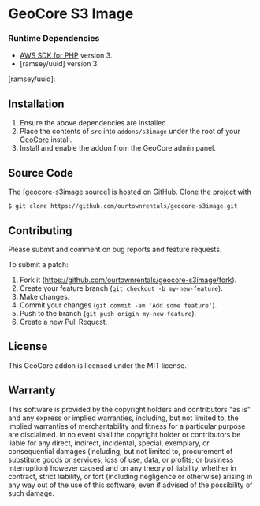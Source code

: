 # GeoCore S3 Image

### Runtime Dependencies

- [AWS SDK for PHP] version 3.
- [ramsey/uuid] version 3.

[AWS SDK for PHP]: https://aws.amazon.com/sdk-for-php/
[ramsey/uuid]:

## Installation

1. Ensure the above dependencies are installed.
2. Place the contents of `src` into `addons/s3image`
   under the root of your [GeoCore] install.
3. Install and enable the addon from the GeoCore admin panel.

[GeoCore]: https://geodesicsolutions.com/geocore-software.html

## Source Code

The [geocore-s3image source] is hosted on GitHub.
Clone the project with

```
$ git clone https://github.com/ourtownrentals/geocore-s3image.git
```

[geocore-s3 source]: https://github.com/ourtownrentals/geocore-s3image

## Contributing

Please submit and comment on bug reports and feature requests.

To submit a patch:

1. Fork it (https://github.com/ourtownrentals/geocore-s3image/fork).
2. Create your feature branch (`git checkout -b my-new-feature`).
3. Make changes.
4. Commit your changes (`git commit -am 'Add some feature'`).
5. Push to the branch (`git push origin my-new-feature`).
6. Create a new Pull Request.

## License

This GeoCore addon is licensed under the MIT license.

## Warranty

This software is provided by the copyright holders and contributors "as is" and
any express or implied warranties, including, but not limited to, the implied
warranties of merchantability and fitness for a particular purpose are
disclaimed. In no event shall the copyright holder or contributors be liable for
any direct, indirect, incidental, special, exemplary, or consequential damages
(including, but not limited to, procurement of substitute goods or services;
loss of use, data, or profits; or business interruption) however caused and on
any theory of liability, whether in contract, strict liability, or tort
(including negligence or otherwise) arising in any way out of the use of this
software, even if advised of the possibility of such damage.
